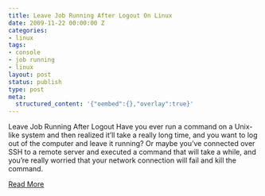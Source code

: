 ```yaml
---
title: Leave Job Running After Logout On Linux
date: 2009-11-22 00:00:00 Z
categories:
- linux
tags:
- console
- job running
- linux
layout: post
status: publish
type: post
meta:
  structured_content: '{"oembed":{},"overlay":true}'
---
```


Leave Job Running After Logout Have you ever run a command on a Unix-like system and then realized it’ll take a really long time, and you want to log out of the computer and leave it running? Or maybe you’ve connected over SSH to a remote server and executed a command that will take a while, and you’re really worried that your network connection will fail and kill the command.

[Read More](http://www.xaprb.com/blog/2008/08/01/how-to-leave-a-program-running-after-you-log-out/)

